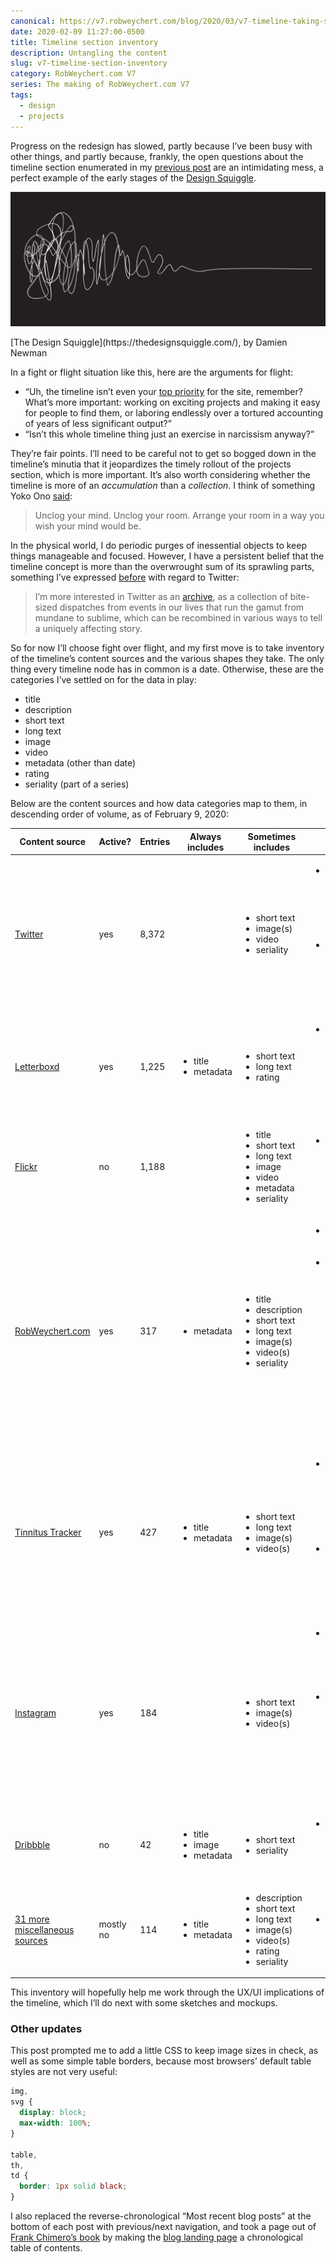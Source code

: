 ```yaml
---
canonical: https://v7.robweychert.com/blog/2020/03/v7-timeline-taking-shape/
date: 2020-02-09 11:27:00-0500
title: Timeline section inventory
description: Untangling the content
slug: v7-timeline-section-inventory
category: RobWeychert.com V7
series: The making of RobWeychert.com V7
tags:
  - design
  - projects
---
```


Progress on the redesign has slowed, partly because I’ve been busy with other things, and partly because, frankly, the open questions about the timeline section enumerated in my [previous post](https://v7.robweychert.com/blog/2020/01/v7-structural-challenges/) are an intimidating mess, a perfect example of the early stages of the [Design Squiggle](https://thedesignsquiggle.com/).

![](/assets/images/2020-02-09-design-squiggle.svg)

<!-- figcaption -->[The Design Squiggle](https://thedesignsquiggle.com/), by Damien Newman

In a fight or flight situation like this, here are the arguments for flight:

* “Uh, the timeline isn’t even your [top priority](https://v7.robweychert.com/blog/2020/01/v7-content-priorities/) for the site, remember? What’s more important: working on exciting projects and making it easy for people to find them, or laboring endlessly over a tortured accounting of years of less significant output?”
* “Isn’t this whole timeline thing just an exercise in narcissism anyway?”

They’re fair points. I’ll need to be careful not to get so bogged down in the timeline’s minutia that it jeopardizes the timely rollout of the projects section, which is more important. It’s also worth considering whether the timeline is more of an *accumulation* than a *collection*. I think of something Yoko Ono [said](https://twitter.com/yokoono/status/6801795928):

> Unclog your mind. Unclog your room. Arrange your room in a way you wish your mind would be.

In the physical world, I do periodic purges of inessential objects to keep things manageable and focused. However, I have a persistent belief that the timeline concept is more than the overwrought sum of its sprawling parts, something I’ve expressed [before](https://v6.robweychert.com/blog/2017/10/ten-years-twitter/) with regard to Twitter:

> I’m more interested in Twitter as an [archive](https://v6.robweychert.com/blog/2017/09/v6-the-archive/), as a collection of bite-sized dispatches from events in our lives that run the gamut from mundane to sublime, which can be recombined in various ways to tell a uniquely affecting story.

So for now I’ll choose fight over flight, and my first move is to take inventory of the timeline’s content sources and the various shapes they take. The only thing every timeline node has in common is a date. Otherwise, these are the categories I’ve settled on for the data in play:

* title
* description
* short text
* long text
* image
* video
* metadata (other than date)
* rating
* seriality (part of a series)

Below are the content sources and how data categories map to them, in descending order of volume, as of February 9, 2020:

<table>
	<thead>
		<tr>
			<th>Content source</th>
			<th>Active?</th>
			<th>Entries</th>
			<th>Always includes</th>
			<th>Sometimes includes</th>
			<th>Notes</th>
		</tr>
	</thead>
	<tbody>
		<tr>
			<td><a href="https://twitter.com/robweychert">Twitter</a></td>
			<td>yes</td>
			<td>8,372</td>
			<td></td>
			<td>
				<ul>
					<li>short text</li>
					<li>image(s)</li>
					<li>video</li>
					<li>seriality</li>
				</ul>
			</td>
			<td>
				<ul>
					<li>Amount includes unknown number of retweets, which will be omitted</li>
					<li>Some primary content is cross-posted from other timeline sources</li>
				</ul>
			</td>
		</tr>
		<tr>
			<td><a href="https://letterboxd.com/robweychert/films/diary/">Letterboxd</a></td>
			<td>yes</td>
			<td>1,225</td>
			<td>
				<ul>
					<li>title</li>
					<li>metadata</li>
				</ul>
			</td>
			<td>
				<ul>
					<li>short text</li>
					<li>long text</li>
					<li>rating</li>
				</ul>
			</td>
			<td>
				<ul>
					<li>Metadata includes location, format, and more, in the form of unclassified tags</li>
				</ul>
			</td>
		</tr>
		<tr>
			<td><a href="https://www.flickr.com/photos/robweychert/">Flickr</a></td>
			<td>no</td>
			<td>1,188</td>
			<td></td>
			<td>
				<ul>
					<li>title</li>
					<li>short text</li>
					<li>long text</li>
					<li>image</li>
					<li>video</li>
					<li>metadata</li>
					<li>seriality</li>
				</ul>
			</td>
			<td>
				<ul>
					<li>Some primary content is cross-posted from other timeline sources</li>
				</ul>
			</td>
		</tr>
		<tr>
			<td><a href="https://robweychert.com">RobWeychert.com</a></td>
			<td>yes</td>
			<td>317</td>
			<td>
				<ul>
					<li>metadata</li>
				</ul>
			</td>
			<td>
				<ul>
					<li>title</li>
					<li>description</li>
					<li>short text</li>
					<li>long text</li>
					<li>image(s)</li>
					<li>video(s)</li>
					<li>seriality</li>
				</ul>
			</td>
			<td>
				<ul>
					<li>Metadata includes topic tags</li>
					<li>Some entries which V6 collects in digests (like <a href="https://v6.robweychert.com/blog/topic/daily-haiku/">Daily Haiku</a>) will be broken out into individual entries. Other entries (like <a href="https://v4.robweychert.com/consumption/">Consumption</a>) may have to remain digested because their original entry dates are lost.</li>
				</ul>
			</td>
		</tr>
		<tr>
			<td><a href="https://tinnitus.robweychert.com">Tinnitus Tracker</a></td>
			<td>yes</td>
			<td>427</td>
			<td>
				<ul>
					<li>title</li>
					<li>metadata</li>
				</ul>
			</td>
			<td>
				<ul>
					<li>short text</li>
					<li>long text</li>
					<li>image(s)</li>
					<li>video(s)</li>
				</ul>
			</td>
			<td>
				<ul>
					<li>Metadata includes classified tags: genre(s), artist(s), venue, city, state</li>
					<li>Some primary content is cross-posted from other timeline sources</li>
				</ul>
			</td>
			</tr>
		<tr>
			<td><a href="https://instagram.com/therobweychert">Instagram</a></td>
			<td>yes</td>
			<td>184</td>
			<td></td>
			<td>
				<ul>
					<li>short text</li>
					<li>image(s)</li>
					<li>video(s)</li>
				</ul>
			</td>
			<td>
				<ul>
					<li>Some primary content is cross-posted from other timeline sources</li>
					<li>My previous Instagram account (2010–2012) was deleted but may be able to be reconstructed from cross-posts</li>
				</ul>
			</td>
		</tr>
		<tr>
			<td><a href="https://dribbble.com/robweychert">Dribbble</a></td>
			<td>no</td>
			<td>42</td>
			<td>
				<ul>
					<li>title</li>
					<li>image</li>
					<li>metadata</li>
				</ul>
			</td>
			<td>
				<ul>
					<li>short text</li>
					<li>seriality</li>
				</ul>
			</td>
			<td>
				<ul>
					<li>Metadata includes various unclassified tags</li>
				</ul>
			</td>
		</tr>
		<tr>
			<td><a href="https://v6.robweychert.com/blog/#browse-by-source">31 more miscellaneous sources</a></td>
			<td>mostly no</td>
			<td>114</td>
			<td>
				<ul>
					<li>title</li>
					<li>metadata</li>
				</ul>
			</td>
			<td>
				<ul>
					<li>description</li>
					<li>short text</li>
					<li>long text</li>
					<li>image(s)</li>
					<li>video(s)</li>
					<li>rating</li>
					<li>seriality</li>
				</ul>
			</td>
			<td>
				<ul>
					<li>Metadata includes topic tags</li>
				</ul>
			</td>
		</tr>
	</tbody>
</table>

This inventory will hopefully help me work through the UX/UI implications of the timeline, which I’ll do next with some sketches and mockups.

### Other updates

This post prompted me to add a little CSS to keep image sizes in check, as well as some simple table borders, because most browsers’ default table styles are not very useful:

```css
img,
svg {
  display: block;
  max-width: 100%;
}

table,
th,
td {
  border: 1px solid black;
}
```

I also replaced the reverse-chronological “Most recent blog posts” at the bottom of each post with previous/next navigation, and took a page out of [Frank Chimero’s book](https://frankchimero.com/blog/2019/redesign/) by making the [blog landing page](https://frankchimero.com/blog/2019/redesign/) a chronological table of contents.